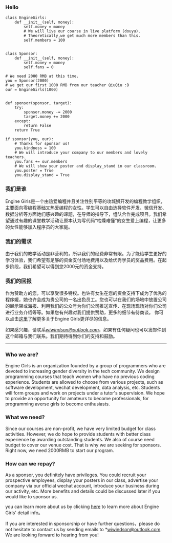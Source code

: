 ### Hello

    class EngineGirls:
        def __init__(self, money):
            self.money = money
            # We will live our course in live platform (douyu).
            # Theoretically,we get much more members than this.
            self.members = 100


    class Sponsor:
        def __init__(self, money):
            self.money = money
            self.fans = 0

    # We need 2000 RMB at this time.
    you = Sponsor(2000)
    # we get our first 1000 RMB from our teacher QiuQiu :D
    our = EngineGirls(1000)


    def sponsor(sponsor, target):
        try:
            sponsor.money -= 2000
            target.money += 2000
        except:
            return False
        return True

    if sponsor(you, our):
        # Thanks for sponsor us!
        you.kindness = 100
        # We will introduce your company to our members and lovely teachers.
        you.fans += our.members
        # We will show your poster and display_stand in our classroom.
        you.poster = True
        you.display_stand = True


### 我们是谁
Engine Girls是一个由热爱编程并且关注性别平等的攻城狮开发的编程教学组织，主要面向零编程基础又热爱编程的女性。学生可以自由选择软件开发、微信开发、数据分析等方面她们感兴趣的课题，在导师的指导下，组队合作完成项目。我们希望通过有趣的课堂教学活动让原本认为写代码“枯燥难懂”的女生爱上编程，让更多的女性能够加入程序员的大家庭。

### 我们的需求
由于我们的教学活动是非营利的，所以我们的经费非常有限。为了能给学生更好的学习体验，我们希望有足够的资金支付场地费用以及给优秀学员的奖品费用。在起步阶段，我们希望可以得到您2000元的资金支持。

### 我们的回报
作为赞助方的您，可以享受很多特权。也许有女生在您的资金支持下成为了优秀的程序媛，她也许会成为贵公司的一名出色员工。您也可以在我们的场地中放置公司的展示架或海报、利用我们的公众号为你们公司推送宣传、在现场现场对你们公司进行业务介绍等等。如果您有兴趣对我们提供赞助，更多的细节有待商谈。
你可以点击[这里](https://mp.weixin.qq.com/s?__biz=MzIzMjQzODkxNQ==&mid=2247483703&idx=1&sn=db56a3346d9fc7ce0b3aeb873716275b&chksm=e895acdbdfe225cdfd060ad98985bfb1c2c160e803be07677ca47e9d5041cb0fdf8cd8267706&mpshare=1&scene=1&srcid=0317lgeQ137qCo2XDXdNz5u7#rd)了解更多关于Engine Girls更详尽的信息。

如果感兴趣，请联系*wiwindson@outlook.com*，如果有任何疑问也可以发邮件到这个邮箱与我们联系。我们期待得到你们的支持和鼓励。

___
### Who we are?
Engine Girls is an organization founded by a group of programmers who are devoted to increasing gender diversity in the tech community. We design programming courses that teach women who have no previous coding experience. Students are allowed to choose from various projects, such as software development, wechat development, data analysis, etc. Students will form groups and work on projects under a tutor's supervision. We hope to provide an opportunity for amateurs to become professionals, for programming averse girls to become enthusiasts.

### What we need?
Since our courses are non-profit, we have very limited budget for class activities. However, we do hope to provide students with better class experience by awarding outstanding students. We also of course need budget to cover our venue cost. That is why we are seeking for sponsors. Right now, we need 2000RMB to start our program.

### How can we repay?
As a sponsor, you definitely have privileges. You could recruit your prospective employees, display your posters in our class, advertise your company via our official wechat account, introduce your business during our activity, etc. More benefits and details could be discussed later if you would like to sponsor us.

you can learn more about us by clicking [here](https://mp.weixin.qq.com/s?__biz=MzIzMjQzODkxNQ==&mid=2247483703&idx=1&sn=db56a3346d9fc7ce0b3aeb873716275b&chksm=e895acdbdfe225cdfd060ad98985bfb1c2c160e803be07677ca47e9d5041cb0fdf8cd8267706&mpshare=1&scene=1&srcid=0317lgeQ137qCo2XDXdNz5u7#rd) to learn more about Engine Girls' detail info。

If you are interested in sponsorship or have further questions，please do not hesitate to contact us by sending emails to *wiwindson@outlook.com. We are looking forward to hearing from you!
